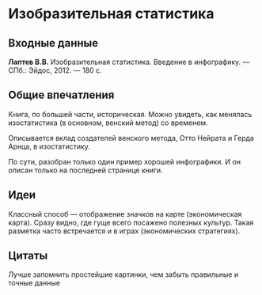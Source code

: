 # Изобразительная статистика

## Входные данные

**Лаптев В.В.** Изобразительная статистика. Введение в инфографику. — СПб.: Эйдос, 2012. — 180 с.


## Общие впечатления

Книга, по большей части, историческая.
Можно увидеть, как менялась изостатистика (в основном, венский метод) со временем.

Описывается вклад создателей венского метода, Отто Нейрата и Герда Арнца, в изостатистику.

По сути, разобран только один пример хорошей инфографики.
И он описан только на последней странице книги.


## Идеи

Классный способ — отображение значков на карте (экономическая карта).
Сразу видно, где гуще всего посажено полезных культур.
Такая разметка часто встречается и в играх (экономических стратегиях).


## Цитаты

Лучше запомнить простейшие картинки, чем забыть правильные и точные данные